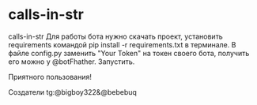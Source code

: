 # calls-in-str
calls-in-str
Для работы бота нужно скачать проект, установить requirements командой pip install -r requirements.txt в терминале.
В файле config.py заменить "Your Token" на токен своего бота, получить его можно у @botFhather. 
Запустить.

Приятного пользования!

Создатели tg:@bigboy322&@bebebuq
